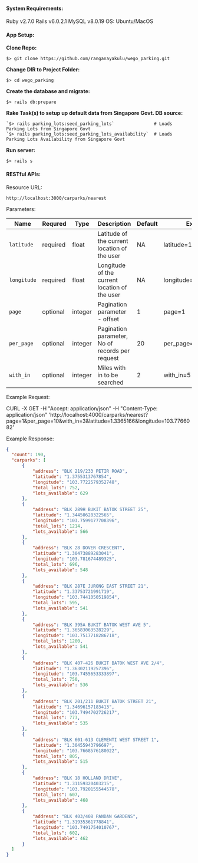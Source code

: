#### System Requirements:
  Ruby v2.7.0
  Rails v6.0.2.1
  MySQL v8.0.19
  OS: Ubuntu/MacOS

#### App Setup:

  **Clone Repo:**
  
  `$> git clone https://github.com/ranganayakulu/wego_parking.git`

  **Change DIR to Project Folder:**

  `$> cd wego_parking`

  **Create the database and migrate:**

  `$> rails db:prepare`

  **Rake Task(s) to setup up default data from Singapore Govt. DB source:**

    `$> rails parking_lots:seed_parking_lots`               # Loads Parking Lots from Singapore Govt
    `$> rails parking_lots:seed_parking_lots_availability`  # Loads Parking Lots Availability from Singapore Govt 


  **Run server:**

  `$> rails s`

#### RESTful APIs:

  Resource URL:
  
    http://localhost:3000/carparks/nearest

  Parameters: 
  
  | Name | Requred | Type | Description | Default | Example |
  |------|-------|------|-------|------|-------|
  | `latitude`| required | float | Latitude of the current location of the user | NA | latitude=1.3365166 |
  | `longitude`| required | float | Longitude of the current location of the user | NA | longitude=103.7766082 |
  | `page`| optional | integer | Pagination parameter  - offset | 1 | page=1 |
  | `per_page`| optional | integer | Pagination parameter, No of records per request | 20 | per_page=1 |
  | `with_in`| optional | integer | Miles with in to be searched | 2 | with_in=5 |
  


  Example Request:

  CURL -X GET -H "Accept: application/json" -H "Content-Type: application/json"  'http://localhost:4000/carparks/nearest?page=1&per_page=10&with_in=3&latitude=1.3365166&longitude=103.7766082'


  Example Response:

  ```json
  {
    "count": 190,
    "carparks": [
        {
            "address": "BLK 219/233 PETIR ROAD",
            "latitude": "1.3755313767854",
            "longitude": "103.7722579352748",
            "total_lots": 752,
            "lots_available": 629
        },
        {
            "address": "BLK 289H BUKIT BATOK STREET 25",
            "latitude": "1.34450628322565",
            "longitude": "103.7599177708396",
            "total_lots": 1214,
            "lots_available": 566
        },
        {
            "address": "BLK 28 DOVER CRESCENT",
            "latitude": "1.30473889283041",
            "longitude": "103.781674489325",
            "total_lots": 696,
            "lots_available": 548
        },
        {
            "address": "BLK 287E JURONG EAST STREET 21",
            "latitude": "1.33753721991719",
            "longitude": "103.7441050519854",
            "total_lots": 595,
            "lots_available": 541
        },
        {
            "address": "BLK 395A BUKIT BATOK WEST AVE 5",
            "latitude": "1.36583063528229",
            "longitude": "103.7517718286718",
            "total_lots": 1200,
            "lots_available": 541
        },
        {
            "address": "BLK 407-426 BUKIT BATOK WEST AVE 2/4",
            "latitude": "1.36302119257396",
            "longitude": "103.7455653333897",
            "total_lots": 750,
            "lots_available": 536
        },
        {
            "address": "BLK 201/211 BUKIT BATOK STREET 21",
            "latitude": "1.34696157183413",
            "longitude": "103.7494702726217",
            "total_lots": 773,
            "lots_available": 535
        },
        {
            "address": "BLK 601-613 CLEMENTI WEST STREET 1",
            "latitude": "1.30455943796697",
            "longitude": "103.7668576180022",
            "total_lots": 805,
            "lots_available": 515
        },
        {
            "address": "BLK 18 HOLLAND DRIVE",
            "latitude": "1.31159320403215",
            "longitude": "103.7920155544578",
            "total_lots": 607,
            "lots_available": 468
        },
        {
            "address": "BLK 403/408 PANDAN GARDENS",
            "latitude": "1.31935361778841",
            "longitude": "103.7491754010767",
            "total_lots": 602,
            "lots_available": 462
        }
    ]
}
```
